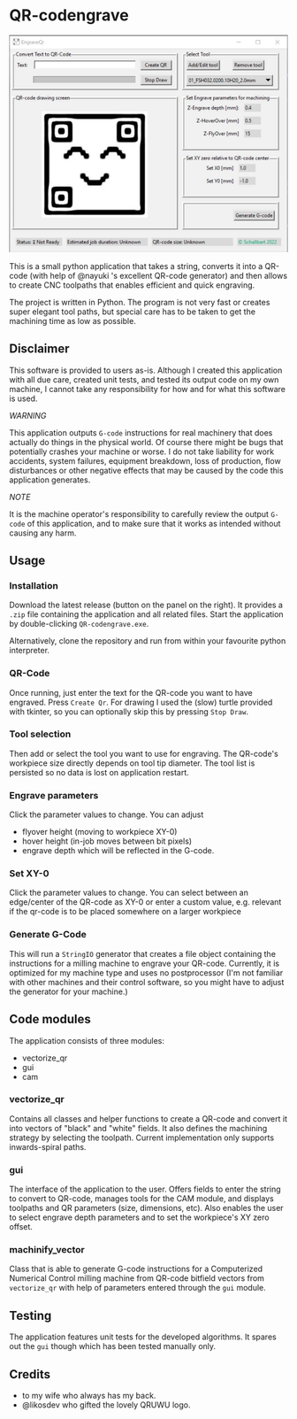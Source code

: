 # QR-codengrave

![QR-codengrave picture of main app window](assets/main_application.jpg)

This is a small python application that takes a string, converts
it into a QR-code (with help of @nayuki 's excellent QR-code generator)
and then allows to create CNC toolpaths that enables efficient and quick engraving.

The project is written in Python. The program is not very fast or creates super elegant tool paths,
but special care has to be taken to get the machining time as low as possible.

## Disclaimer
This software is provided to users as-is. Although I created this application with all due care, created unit tests,
and tested its output code on my own machine, I cannot take any responsibility for how and for what this software is used.

*WARNING* 

This application outputs `G-code` instructions for real machinery that does actually do things
in the physical world. Of course there might be bugs that potentially crashes your machine or worse. 
I do not take liability for work accidents, system failures, equipment breakdown, loss of production, flow disturbances
or other negative effects that may be caused by the code this application generates.

*NOTE*

It is the machine operator's responsibility to carefully review the output `G-code` of this application, 
and to make sure that it works as intended without causing any harm.

## Usage

### Installation
Download the latest release (button on the panel on the right). It provides a `.zip` file containing the application
and all related files. Start the application by double-clicking `QR-codengrave.exe`. 

Alternatively, clone the repository and run from within your favourite python interpreter.

### QR-Code
Once running, just enter the text for the QR-code you want to have engraved. Press `Create Qr`. For drawing I used the (slow)
turtle provided with tkinter, so you can optionally skip this by pressing `Stop Draw`. 

### Tool selection
Then add or select the tool you want to use for engraving. 
The QR-code's workpiece size directly depends on tool tip diameter. The tool list is
persisted so no data is lost on application restart.

### Engrave parameters
Click the parameter values to change. You can adjust
- flyover height (moving to workpiece XY-0)
- hover height (in-job moves between bit pixels)
- engrave depth
which will be reflected in the G-code.

### Set XY-0
Click the parameter values to change. You can select between an edge/center of the QR-code as XY-0 or enter a custom 
value, e.g. relevant if the qr-code is to be placed somewhere on a larger workpiece

### Generate G-Code
This will run a `StringIO` generator that creates a file object containing the instructions for a milling machine 
to engrave your QR-code. Currently, it is optimized for my machine type and uses no postprocessor (I'm not familiar 
with other machines and their control software, so you might have to adjust the generator for your machine.)

## Code modules
The application consists of three modules:
- vectorize_qr
- gui
- cam

### vectorize_qr
Contains all classes and helper functions to create a QR-code and convert it into vectors of "black" and "white" fields.
It also defines the machining strategy by selecting the toolpath.
Current implementation only supports inwards-spiral paths.

### gui
The interface of the application to the user. Offers fields to enter the string to convert to QR-code, manages tools for the CAM module,
and displays toolpaths and QR parameters (size, dimensions, etc). Also enables the user to select engrave depth parameters and to set 
the workpiece's XY zero offset.

### machinify_vector
Class that is able to generate G-code instructions for a Computerized Numerical Control milling machine from QR-code bitfield vectors
from `vectorize_qr` with help of parameters entered through the `gui` module.

## Testing
The application features unit tests for the developed algorithms. It spares out the `gui` though which has been tested
manually only.

## Credits
- to my wife who always has my back.
- @likosdev who gifted the lovely QRUWU logo.
